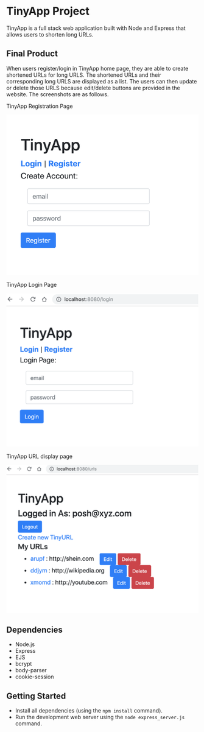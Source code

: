 # TinyApp Project

TinyApp is a full stack web application built with Node and Express  that allows users to shorten long URLs.

## Final Product

When users register/login in TinyApp home page, they are able to create shortened URLs for long URLS. The shortened URLs and their corresponding long URLS are displayed as a list. The users can then update or delete those URLS because edit/delete buttons are provided in the website. The screenshots are as follows.

TinyApp Registration Page

![TinyApp Registration Page](https://github.com/poushitaguha/tinyapp/blob/master/docs/TinyApp%20Registration%20Page.png "TinyApp Registration Page")

TinyApp Login Page

![TinyApp Login Page](https://github.com/poushitaguha/tinyapp/blob/master/docs/TinyApp%20Login%20Page.png "TinyApp Login Page")

TinyApp URL display page

![TinyApp URL display page](https://github.com/poushitaguha/tinyapp/blob/master/docs/TinyApp%20URL%20display%20page.png "TinyApp URL display page")


## Dependencies

- Node.js
- Express
- EJS
- bcrypt
- body-parser
- cookie-session

## Getting Started

- Install all dependencies (using the `npm install` command).
- Run the development web server using the `node express_server.js` command.

